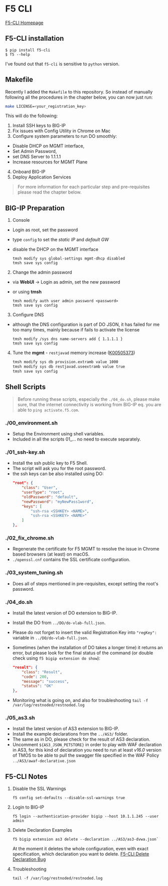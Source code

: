 # F5 CLI

[F5-CLI Homepage](https://github.com/f5devcentral/f5-sdk-python)

## F5-CLI installation

```shell
$ pip install f5-cli
$ f5 --help
```

I've found out that `f5-cli` is sensitive to `python` version.

## Makefile
Recently I added the `Makefile` to this repository. So instead of manually following all the procedures in the chapter below, you can now just run:
```bash
make LICENSE=<your_registration_key>
```
This will do the following:
1. Install SSH keys to BIG-IP
2. Fix issues with Config Utility in Chrome on Mac
3. Configure system parameters to run DO smoothly:
  - Disable DHCP on MGMT interface,
  - Set Admin Password,
  - set DNS Server to 1.1.1.1
  - Increase resources for MGMT Plane
4. Onboard BIG-IP
5. Deploy Application Services

> For more information for each particular step and pre-requisites please read the chapter below.

## BIG-IP Preparation

1. Console
  * Login as root, set the password

  * type `config` to set the *static IP* and *default GW*

  * disable the DHCP on the MGMT interface

    ```shell
    tmsh modify sys global-settings mgmt-dhcp disabled
    tmsh save sys config
    ```

2. Change the admin password
  * via **WebUI** -> Login as admin, set the new password

  * or using **tmsh**

    ```shell
    tmsh modify auth user admin password <password>
    tmsh save sys config
    ```

3. Configure DNS
  * although the DNS configuration is part of DO JSON, it has failed for me too many times, mainly because if fails to activate the license

    ```shell
    tmsh modify /sys dns name-servers add { 1.1.1.1 }
    tmsh save sys config
    ```

4. Tune the **mgmt** - `restjavad` memory increase ([K00505373](https://support.f5.com/csp/article/K00505373))

    ```bash
    tmsh modify sys db provision.extramb value 1000
    tmsh modify sys db restjavad.useextramb value true
    tmsh save sys config
    ```

## Shell Scripts

> Before running these scripts, especially the `./04_do.sh`, please make sure, that the internet connectivity is working from BIG-IP eq. you are able to `ping activate.f5.com`.

### ./00_environment.sh

* Setup the Environment using shell variables.
* Included in all the scripts 01_... no need to execute separately.

### ./01_ssh-key.sh

  * Install the ssh public key to F5 Shell.
  * The script will ask you for the root password.
  * the ssh keys can be also installed using DO:
    ```json
    "root": {
        "class": "User",
        "userType": "root",
        "oldPassword": "default",
        "newPassword": "myNewPass1word",
        "keys": [
            "ssh-rsa <SSHKEY> <NAME>",
            "ssh-rsa <SSHKEY> <NAME>"
        ]
    },
    ```

### ./02_fix_chrome.sh

  * Regenerate the certificate for F5 MGMT to resolve the issue in Chrome based browsers (at least) on macOS. 
  * `./openssl.cnf` contains the SSL certificate configuration.

### ./03_system_tuning.sh

  * Does all of steps mentioned in pre-requisites, except setting the root's password.

### ./04_do.sh

  * Install the latest version of DO extension to BIG-IP.
  * Install the DO from `../DO/do-vlab-full.json`.
  * Please do not forget to insert the valid Registration Key into `"regKey":` variable in `../DO/do-vlab-full.json`. 
  * Sometimes (when the installation of DO takes a longer time) it returns an error, but please look for the final status of the command (or double check using `f5 bigip extension do show`):

    ```json
    "result": {
        "class": "Result",
        "code": 200,
        "message": "success",
        "status": "OK"
    },
    ```

  * Monitoring what is going on, and also for troubleshooting `tail -f /var/log/restnoded/restnoded.log`

### ./05_as3.sh

  * Install the latest version of AS3 extension to BIG-IP.
  * Install the example declarations from the `../AS3/` folder.
  * The same as in DO, please check for the result of AS3 declaration.
  * Uncomment `${AS3_JSON_PETSTORE}` in order to play with WAF declaration in AS3, for this kind of declaration you need to run at least _v16.0_ version of TMOS to be able to pull the swagger file specified in the WAF Policy `../AS3/awaf-declarative.json`

## F5-CLI Notes

1. Disable the SSL Warnings

    ```console
    f5 config set-defaults --disable-ssl-warnings true
    ```

2. Login to BIG-IP

    ```console
    f5 login --authentication-provider bigip --host 10.1.1.245 --user admin
    ```

3. Delete Declaration Examples

    ```console
    f5 bigip extension as3 delete --declaration ../AS3/as3-dvwa.json`
    ```

    At the moment it deletes the whole configuration, even with exact specification, which declaration you want to delete. [F5-CLI Delete Declaration Bug](https://github.com/f5devcentral/f5-cli/issues/12)

4. Troubleshooting

    ```shell
    tail -f /var/log/restnoded/restnoded.log
    ```